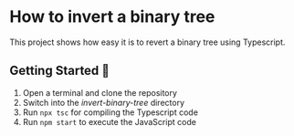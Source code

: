 # How to invert a binary tree
This project shows how easy it is to revert a binary tree using Typescript.

## Getting Started 🚀
1. Open a terminal and clone the repository
2. Switch into the _invert-binary-tree_ directory
3. Run `npx tsc` for compiling the Typescript code
4. Run `npm start` to execute the JavaScript code